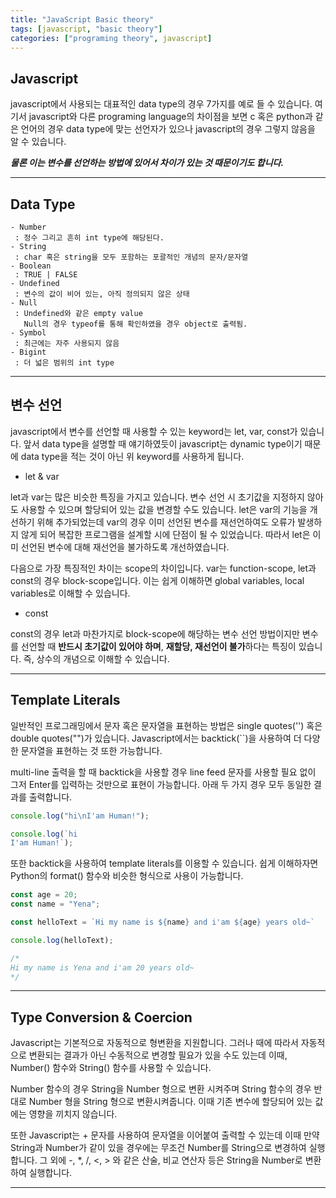 ```yaml
---
title: "JavaScript Basic theory"
tags: [javascript, "basic theory"]
categories: ["programing theory", javascript]
---
```


## **Javascript**

javascript에서 사용되는 대표적인 data type의 경우 7가지를 예로 들 수 있습니다. 여기서 javascript와 다른 programing language의 차이점을 보면 c 혹은 python과 같은 언어의 경우 data type에 맞는 선언자가 있으나 javascript의 경우 그렇지 않음을 알 수 있습니다.

***물론 이는 변수를 선언하는 방법에 있어서 차이가 있는 것 때문이기도 합니다.***

* * *

## **Data Type**

```
- Number
 : 정수 그리고 흔히 int type에 해당된다.
- String
 : char 혹은 string을 모두 포함하는 포괄적인 개념의 문자/문자열
- Boolean
 : TRUE | FALSE
- Undefined
 : 변수의 값이 비어 있는, 아직 정의되지 않은 상태
- Null
 : Undefined와 같은 empty value
   Null의 경우 typeof를 통해 확인하였을 경우 object로 출력됨.
- Symbol
 : 최근에는 자주 사용되지 않음
- Bigint
 : 더 넓은 범위의 int type
```

* * *

## **변수 선언**

javascript에서 변수를 선언할 때 사용할 수 있는 keyword는 let, var, const가 있습니다. 앞서 data type을 설명할 때 얘기하였듯이 javascript는 dynamic type이기 때문에 data type을 적는 것이 아닌 위 keyword를 사용하게 됩니다.

- let & var

let과 var는 많은 비슷한 특징을 가지고 있습니다. 변수 선언 시 초기값을 지정하지 않아도 사용할 수 있으며 할당되어 있는 값을 변경할 수도 있습니다. let은 var의 기능을 개선하기 위해 추가되었는데 var의 경우 이미 선언된 변수를 재선언하여도 오류가 발생하지 않게 되어 복잡한 프로그램을 설계할 시에 단점이 될 수 있었습니다. 따라서 let은 이미 선언된 변수에 대해 재선언을 불가하도록 개선하였습니다.

다음으로 가장 특징적인 차이는 scope의 차이입니다. var는 function-scope, let과 const의 경우 block-scope입니다. 이는 쉽게 이해하면 global variables, local variables로 이해할 수 있습니다. 

- const

const의 경우 let과 마찬가지로 block-scope에 해당하는 변수 선언 방법이지만 변수를 선언할 때 **반드시 초기값이 있어야 하며**, **재할당, 재선언이 불가**하다는 특징이 있습니다. 즉, 상수의 개념으로 이해할 수 있습니다.

* * *

## **Template Literals**

일반적인 프로그래밍에서 문자 혹은 문자열을 표현하는 방법은 single quotes('') 혹은 double quotes("")가 있습니다. Javascript에서는 backtick(\`\`)을 사용하여 더 다양한 문자열을 표현하는 것 또한 가능합니다.

multi-line 출력을 할 때 backtick을 사용할 경우 line feed 문자를 사용할 필요 없이 그저 Enter를 입력하는 것만으로 표현이 가능합니다. 아래 두 가지 경우 모두 동일한 결과를 출력합니다.

```javascript
console.log("hi\nI'am Human!");

console.log(`hi
I'am Human!`);
```

또한 backtick을 사용하여 template literals를 이용할 수 있습니다. 쉽게 이해하자면 Python의 format() 함수와 비슷한 형식으로 사용이 가능합니다.

```javascript
const age = 20;
const name = "Yena";

const helloText = `Hi my name is ${name} and i'am ${age} years old~`

console.log(helloText);

/*
Hi my name is Yena and i'am 20 years old~
*/
```

* * *

## **Type Conversion & Coercion**

Javascript는 기본적으로 자동적으로 형변환을 지원합니다. 그러나 때에 따라서 자동적으로 변환되는 결과가 아닌 수동적으로 변경할 필요가 있을 수도 있는데 이때, Number() 함수와 String() 함수를 사용할 수 있습니다.

Number 함수의 경우 String을 Number 형으로 변환 시켜주며 String 함수의 경우 반대로 Number 형을 String 형으로 변환시켜줍니다. 이때 기존 변수에 할당되어 있는 값에는 영향을 끼치지 않습니다.

또한 Javascript는 + 문자를 사용하여 문자열을 이어붙여 출력할 수 있는데 이때 만약 String과 Number가 같이 있을 경우에는 무조건 Number를 String으로 변경하여 실행합니다. 그 외에 -, \*, /, <, > 와 같은 산술, 비교 연산자 등은 String을 Number로 변환하여 실행합니다.

* * *


